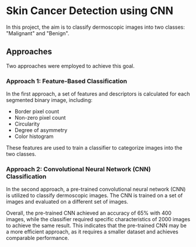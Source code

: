 # Skin Cancer Detection using CNN

In this project, the aim is to classify dermoscopic images into two classes: "Malignant" and "Benign".

## Approaches

Two approaches were employed to achieve this goal.

### Approach 1: Feature-Based Classification

In the first approach, a set of features and descriptors is calculated for each segmented binary image, including:

- Border pixel count
- Non-zero pixel count
- Circularity
- Degree of asymmetry
- Color histogram

These features are used to train a classifier to categorize images into the two classes.

### Approach 2: Convolutional Neural Network (CNN) Classification

In the second approach, a pre-trained convolutional neural network (CNN) is utilized to classify dermoscopic images. The CNN is trained on a set of images and evaluated on a different set of images.

Overall, the pre-trained CNN achieved an accuracy of 65% with 400 images, while the classifier required specific characteristics of 2000 images to achieve the same result. This indicates that the pre-trained CNN may be a more efficient approach, as it requires a smaller dataset and achieves comparable performance.


